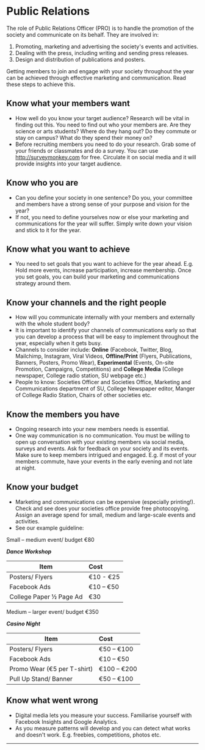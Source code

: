 ﻿
# Public Relations

The role of Public Relations Officer (PRO) is to handle the promotion of the society and communicate on its behalf. They are involved in:

1. Promoting, marketing and advertising the society's events and activities.
2. Dealing with the press, including writing and sending press releases.
3. Design and distribution of publications and posters.

Getting members to join and engage with your society throughout the year can be achieved through effective marketing and communication. Read these steps to achieve this.

## Know what your members want

- How well do you know your target audience? Research will be vital in finding out this. You need to find out who your members are. Are they science or arts students? Where do they hang out? Do they commute or stay on campus? What do they spend their money on?
- Before recruiting members you need to do your research. Grab some of your friends or classmates and do a survey. You can use <http://surveymonkey.com> for free. Circulate it on social media and it will provide insights into your target audience.

## Know who you are

- Can you define your society in one sentence? Do you, your committee and members have a strong sense of your purpose and vision for the year?
- If not, you need to define yourselves now or else your marketing and communications for the year will suffer. Simply write down your vision and stick to it for the year.

## Know what you want to achieve

- You need to set goals that you want to achieve for the year ahead. E.g. Hold more events, increase participation, increase membership. Once you set goals, you can build your marketing and communications strategy around them.

## Know your channels and the right people

- How will you communicate internally with your members and externally with the whole student body?
- It is important to identify your channels of communications early so that you can develop a process that will be easy to implement throughout the year, especially when it gets busy.
- Channels to consider include: **Online** (Facebook, Twitter, Blog, Mailchimp, Instagram, Viral Videos, **Offline/Print** (Flyers, Publications, Banners, Posters, Promo Wear), **Experimental** (Events, On-site Promotion, Campaigns, Competitions) and **College Media** (College newspaper, College radio station, SU webpage etc.)
- People to know: Societies Officer and Societies Office, Marketing and Communications department of SU, College Newspaper editor, Manger of College Radio Station, Chairs of other societies etc.

## Know the members you have

- Ongoing research into your new members needs is essential.
- One way communication is no communication. You must be willing to open up conversation with your existing members via social media, surveys and events. Ask for feedback on your society and its events. Make sure to keep members intrigued and engaged. E.g. if most of your members commute, have your events in the early evening and not late at night.

## Know your budget

- Marketing and communications can be expensive (especially printing!). Check and see does your societies office provide free photocopying.  Assign an average spend for small, medium and large-scale events and activities.
- See our example guideline:

Small – medium event/ budget €80

***Dance Workshop***

| Item                    | Cost      |
|-------------------------|:----------|
| Posters/ Flyers         | €10 - €25 |
| Facebook Ads            | €10 – €50 |
| College Paper ½ Page Ad | €30       |

Medium – larger event/ budget €350

***Casino Night***

| Item                        | Cost        |
|-----------------------------|:------------|
| Posters/ Flyers             | €50 – €100  |
| Facebook Ads                | €10 – €50   |
| Promo Wear (€5 per T-shirt) | €100 – €200 |
| Pull Up Stand/ Banner       | €50 – €100  |

## Know what went wrong

- Digital media lets you measure your success. Familiarise yourself with Facebook Insights and Google Analytics.
- As you measure patterns will develop and you can detect what works and doesn't work. E.g. freebies, competitions, photos etc.

---
